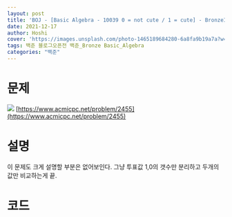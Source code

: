 ```yaml
---
layout: post
title: 'BOJ - [Basic Algebra - 10039 0 = not cute / 1 = cute] - BronzeIII🥉'
date: 2021-12-17
author: Hoshi
cover: 'https://images.unsplash.com/photo-1465189684280-6a8fa9b19a7a?w=1600&q=900'
tags: 백준 블로그오픈전 백준_Bronze Basic_Algebra
categories: "백준"
---
```

# 문제
![]({{site.url}}/assets/img/posts_img/2455.png)
[https://www.acmicpc.net/problem/2455](https://www.acmicpc.net/problem/2455)

# 설명
이 문제도 크게 설명할 부분은 없어보인다. 그냥 투표값 1,0의 갯수만 분리하고 두개의 값만 비교하는게 끝.

# 코드

```c

```
